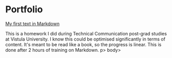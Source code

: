 <html>
<h1>Portfolio</h1>
  <body>
    <p></p>
      <p>
   <a href="Project-Woźnikowski-2022-11-27.md">My first text in Markdown</a><p>
   <p>This is a homework I did during Technical Communication post-grad studies at Vistula University.<lb>
I know this could be optimised significantly in terms of content.<lb>
It's meant to be read like a book, so the progress is linear.<lb>
This is done after 2 hours of training on Markdown.
     p>
   body>
</html>
